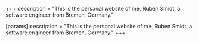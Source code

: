 +++
description = "This is the personal website of me, Ruben Smidt, a software engineer from Bremen, Germany."

[params]
    description = "This is the personal website of me, Ruben Smidt, a software engineer from Bremen, Germany."
+++